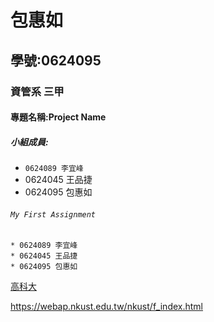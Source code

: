# 包惠如

## 學號:0624095

### 資管系 三甲

#### 專題名稱:Project Name

##### 小組成員:
* `0624089 李宜峰`
* 0624045 王品捷
* 0624095 包惠如

###### `My First Assignment`

```
* 0624089 李宜峰
* 0624045 王品捷
* 0624095 包惠如
```
[高科大](https://www.nkust.edu.tw/)

<https://webap.nkust.edu.tw/nkust/f_index.html>
